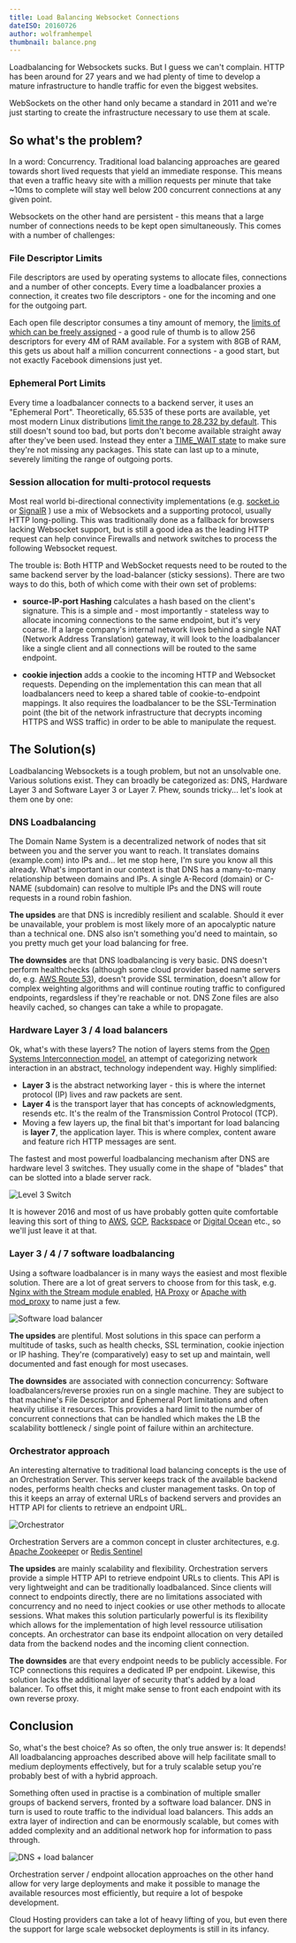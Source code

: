 ```yaml
---
title: Load Balancing Websocket Connections
dateISO: 20160726
author: wolframhempel
thumbnail: balance.png
---
```


Loadbalancing for Websockets sucks. But I guess we can't complain. HTTP has been around for 27 years and we had plenty of time to develop a mature infrastructure to handle traffic for even the biggest websites.

WebSockets on the other hand only became a standard in 2011 and we're just starting to create the infrastructure necessary to use them at scale.

## So what's the problem?
In a word: Concurrency. Traditional load balancing approaches are geared towards short lived requests that yield an immediate response. This means that even a traffic heavy site with a million requests per minute that take ~10ms to complete will stay well below 200 concurrent connections at any given point.

Websockets on the other hand are persistent - this means that a large number of connections needs to be kept open simultaneously. This comes with a number of challenges:

### File Descriptor Limits
File descriptors are used by operating systems to allocate files, connections and a number of other concepts. Every time a loadbalancer proxies a connection, it creates two file descriptors - one for the incoming and one for the outgoing part.

Each open file descriptor consumes a tiny amount of memory, the [limits of which can be freely assigned](http://www.cyberciti.biz/faq/linux-increase-the-maximum-number-of-open-files/) - a good rule of thumb is to allow 256 descriptors for every 4M of RAM available. For a system with 8GB of RAM, this gets us about half a million concurrent connections - a good start, but not exactly Facebook dimensions just yet.

### Ephemeral Port Limits
Every time a loadbalancer connects to a backend server, it uses an "Ephemeral Port". Theoretically, 65.535 of these ports are available, yet most modern Linux distributions [limit the range to 28.232 by default](http://www.ncftp.com/ncftpd/doc/misc/ephemeral_ports.html). This still doesn't sound too bad, but ports don't become available straight away after they've been used. Instead they enter a [TIME_WAIT state](http://www.isi.edu/touch/pubs/infocomm99/infocomm99-web/) to make sure they're not missing any packages. This state can last up to a minute, severely limiting the range of outgoing ports.

### Session allocation for multi-protocol requests
Most real world bi-directional connectivity implementations (e.g. [socket.io](http://socket.io/) or [SignalR](http://signalr.net/) ) use a mix of Websockets and a supporting protocol, usually HTTP long-polling.
This was traditionally done as a fallback for browsers lacking Websocket support, but is still a good idea as the leading HTTP request can help convince Firewalls and network switches to process the following Websocket request.

The trouble is: Both HTTP and WebSocket requests need to be routed to the same backend server by the load-balancer (sticky sessions). There are two ways to do this, both of which come with their own set of problems:

- **source-IP-port Hashing** calculates a hash based on the client's signature. This is a simple and - most importantly - stateless way to allocate incoming connections to the same endpoint, but it's very coarse. If a large company's internal network lives behind a single NAT (Network Address Translation) gateway, it will look to the loadbalancer like a single client and all connections will be routed to the same endpoint.

- **cookie injection** adds a cookie to the incoming HTTP and Websocket requests. Depending on the implementation this can mean that all loadbalancers need to keep a shared table of cookie-to-endpoint mappings. It also requires the loadbalancer to be the SSL-Termination point (the bit of the network infrastructure that decrypts incoming HTTPS and WSS traffic) in order to be able to manipulate the request.

## The Solution(s)
Loadbalancing Websockets is a tough problem, but not an unsolvable one. Various solutions exist. They can broadly be categorized as: DNS, Hardware Layer 3 and Software Layer 3 or Layer 7. Phew, sounds tricky... let's look at them one by one:

### DNS Loadbalancing
The Domain Name System is a decentralized network of nodes that sit between you and the server you want to reach. It translates domains (example.com) into IPs and... let me stop here, I'm sure you know all this already.
What's important in our context is that DNS has a many-to-many relationship between domains and IPs. A single A-Record (domain) or C-NAME (subdomain) can resolve to multiple IPs and the DNS will route requests in a round robin fashion.

**The upsides** are that DNS is incredibly resilient and scalable. Should it ever be unavailable, your problem is most likely more of an apocalyptic nature than a technical one. DNS also isn't something you'd need to maintain, so you pretty much get your load balancing for free.

**The downsides** are that DNS loadbalancing is very basic. DNS doesn't perform healthchecks (although some cloud provider based name servers do, e.g. [AWS Route 53](https://aws.amazon.com/route53/)), doesn't provide SSL termination, doesn't allow for complex weighting algorithms and will continue routing traffic to configured endpoints, regardsless if they're reachable or not. DNS Zone files are also heavily cached, so changes can take a while to propagate.

### Hardware Layer 3 / 4 load balancers
Ok, what's with these layers? The notion of layers stems from the [Open Systems Interconnection model](https://en.wikipedia.org/wiki/OSI_model), an attempt of categorizing network interaction in an abstract, technology independent way. Highly simplified:

- **Layer 3** is the abstract networking layer - this is where the internet protocol (IP) lives and raw packets are sent.
- **Layer 4** is the transport layer that has concepts of acknowledgments, resends etc. It's the realm of the Transmission Control Protocol (TCP).
- Moving a few layers up, the final bit that's important for load balancing is **layer 7**, the application layer. This is where complex, content aware and feature rich HTTP messages are sent.

The fastest and most powerful loadbalancing mechanism after DNS are hardware level 3 switches. They usually come in the shape of "blades" that can be slotted into a blade server rack.

![Level 3 Switch](./switch.jpg)

It is however 2016 and most of us have probably gotten quite comfortable leaving this sort of thing to [AWS](https://aws.amazon.com/), [GCP](https://cloud.google.com/), [Rackspace](https://www.rackspace.com/) or [Digital Ocean](https://www.digitalocean.com/) etc., so we'll just leave it at that.

### Layer 3 / 4 / 7 software loadbalancing
Using a software loadbalancer is in many ways the easiest and most flexible solution. There are a lot of great servers to choose from for this task, e.g. [Nginx with the Stream module enabled](https://deepstream.io/tutorials/integrations/other-nginx/), [HA Proxy](http://www.haproxy.org/) or [Apache with mod_proxy](https://httpd.apache.org/docs/current/mod/mod_proxy.html) to name just a few.

![Software load balancer](software-load-balancer.png)

**The upsides** are plentiful. Most solutions in this space can perform a multitude of tasks, such as health checks, SSL termination, cookie injection or IP hashing. They're (comparatively) easy to set up and maintain, well documented and fast enough for most usecases.

**The downsides** are associated with connection concurrency: Software loadbalancers/reverse proxies run on a single machine. They are subject to that machine's File Descriptor and Ephemeral Port limitations and often heavily utilise it resources. This provides a hard limit to the number of concurrent connections that can be handled which makes the LB the scalability bottleneck / single point of failure within an architecture.

### Orchestrator approach
An interesting alternative to traditional load balancing concepts is the use of an Orchestration Server. This server keeps track of the available backend nodes, performs health checks and cluster management tasks. On top of this it keeps an array of external URLs of backend servers and provides an HTTP API for clients to retrieve an endpoint URL.

![Orchestrator](./orchestrator.png)

Orchestration Servers are a common concept in cluster architectures, e.g. [Apache Zookeeper](https://zookeeper.apache.org/) or [Redis Sentinel](http://redis.io/topics/sentinel)

**The upsides** are mainly scalability and flexibility. Orchestration servers provide a simple HTTP API to retrieve endpoint URLs to clients. This API is very lightweight and can be traditionally loadbalanced. Since clients will connect to endpoints directly, there are no limitations associated with concurrency and no need to inject cookies or use other methods to allocate sessions.
What makes this solution particularly powerful is its flexibility which allows for the implementation of high level ressource utilisation concepts. An orchestrator can base its endpoint allocation on very detailed data from the backend nodes and the incoming client connection.

**The downsides** are that every endpoint needs to be publicly accessible. For TCP connections this requires a dedicated IP per endpoint. Likewise, this solution lacks the additional layer of security that's added by a load balancer. To offset this, it might make sense to front each endpoint with its own reverse proxy.

## Conclusion
So, what's the best choice? As so often, the only true answer is: It depends!
All loadbalancing approaches described above will help facilitate small to medium deployments effectively, but for a truly scalable setup you're probably best of with a hybrid approach.

Something often used in practise is a combination of multiple smaller groups of backend servers, fronted by a software load balancer. DNS in turn is used to route traffic to the individual load balancers. This adds an extra layer of indirection and can be enormously scalable, but comes with added complexity and an additional network hop for information to pass through.

![DNS + load balancer](./dsn-load-balancer.png)

Orchestration server / endpoint allocation approaches on the other hand allow for very large deployments and make it possible to manage the available resources most efficiently, but require a lot of bespoke development.

Cloud Hosting providers can take a lot of heavy lifting of you, but even there the support for large scale websocket deployments is still in its infancy.